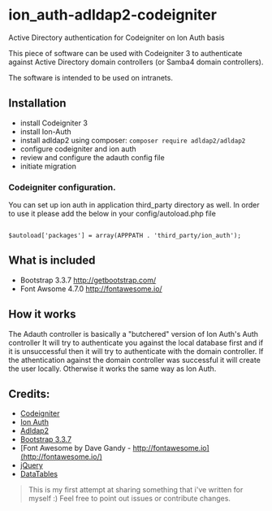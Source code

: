 # ion_auth-adldap2-codeigniter
Active Directory authentication for Codeigniter on Ion Auth basis

This piece of software can be used with Codeigniter 3 to authenticate against
Active Directory domain controllers (or Samba4 domain controllers).

The software is intended to be used on intranets.

## Installation

- install Codeigniter 3
- install Ion-Auth
- install adldap2 using composer:  `composer require adldap2/adldap2`
- configure codeigniter and ion auth
- review and configure the adauth config file
- initiate migration

### Codeigniter configuration.

You can set up ion auth in application third_party directory as well.
In order to use it please add the below in your config/autoload.php file

<code>
$autoload['packages'] = array(APPPATH . 'third_party/ion_auth');
</code>

## What is included

- Bootstrap 3.3.7    http://getbootstrap.com/
- Font Awsome 4.7.0  http://fontawesome.io/

## How it works

The Adauth controller is basically a "butchered" version of Ion Auth's Auth controller
It will try to authenticate you against the local database first and if it is
unsuccessful then it will try to authenticate with the domain controller.
If the athentication against the domain controller was successful it will create
the user locally. Otherwise it works the same way as Ion Auth.

## Credits:
- [Codeigniter](https://codeigniter.com/)
- [Ion Auth](http://benedmunds.com/ion_auth/)
- [Adldap2](https://github.com/Adldap2/Adldap2)
- [Bootstrap 3.3.7](https://getbootstrap.com/docs/3.3/)
- [Font Awesome by Dave Gandy - http://fontawesome.io](http://fontawesome.io/)
- [jQuery](https://jquery.com/)
- [DataTables](https://www.datatables.net/)


> This is my first attempt at sharing something that i've written for myself :)
> Feel free to point out issues or contribute changes.